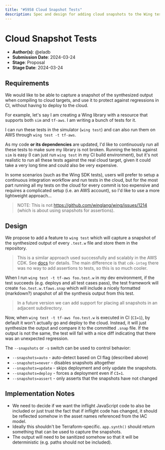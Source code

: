 ```yaml
---
title: "#5958 Cloud Snapshot Tests"
description: Spec and design for adding cloud snapshots to the Wing test framework
---
```


# Cloud Snapshot Tests

- **Author(s)**: @eladb
- **Submission Date**: 2024-03-24
- **Stage**: Proposal
- **Stage Date**: 2024-03-24

## Requirements

We would like to be able to capture a snapshot of the synthesized output when compiling to cloud
targets, and use it to protect against regressions in CI, without having to deploy to the cloud.

For example, let's say I am creating a Wing library with a resource that supports both `sim` and
`tf-aws`. I am writing a bunch of tests for it. 

I can run these tests in the simulator (`wing test`) and can also run them on AWS through `wing test
-t tf-aws`.

As my code **or its dependencies** are updated, I'd like to continuously run all these tests to make
sure my library is not broken. Running the tests against `sim` is easy (I can just run `wing test`
in my CI build environment), but it's not realistic to run all these tests against the real cloud
target, given it could take a very long time and could also be very expensive.

In some scenarios (such as the Wing SDK tests), users will prefer to setup a continuous integration
workflow and run tests in the cloud, but for the most part running all my tests on the cloud for
every commit is too expensive and requires a complicated setup (i.e. an AWS account), so I'd like to
use a more lightweight approach...

> NOTE: This is not https://github.com/winglang/wing/issues/1214 (which is about using snapshots for
> assertions).

## Design

We propose to add a feature to `wing test` which will capture a snapshot of the synthesized output
of every `.test.w` file and store them in the repository.

> This is a similar approach used successfully and scalably in the AWS CDK. See
> [docs](https://github.com/aws/aws-cdk/blob/main/INTEGRATION_TESTS.md) for details. The main
> difference is that `cdk-integ` there was no way to add assertions to tests, so this is so much
> cooler.

When I run `wing test -t tf-aws foo.test.w` in my dev environment, if the test succeeds (e.g.
deploys and all test cases pass), the test framework will create `foo.test.w.tfaws.snap` which will
include a nicely formatted (markdown?) snapshot of all the synthesis output from this test.

> In a future version we can add support for placing all snapshots in an adjacent subdirectory.

Now, when `wing test -t tf-aws foo.test.w` is executed in CI (`CI=1`), by default it won't actually
go and deploy to the cloud. Instead, it will just synthesize the output and compare it to the
committed `.snap` file. If the output is not the same, the test will fail with a nice diff
indicating that there was an unexpected regression.

The `--snapshots` or `-s` switch can be used to control behavior:

 * `--snapshots=auto` - auto-detect based on CI flag (described above)
 * `--snapshots=never` - disables snapshots altogether
 * `--snapshots=update` - skips deployment and only update the snapshots.
 * `--snapshots=deploy` - forces a deployment even if `CI=1`.
 * `--snapshots=assert` - only asserts that the snapshots have not changed

## Implementation Notes

* We need to decide if we want the inflight JavaScript code to also be included or just trust the
  fact that if inflight code has changed, it should be reflected somehow in the asset names
  referenced from the IAC model.
* Ideally this shouldn't be Terraform-specific. `app.synth()` should return something that can be
  used to capture the snapshots.
* The output will need to be sanitized somehow so that it will be deterministic (e.g. paths should
  not be included).

